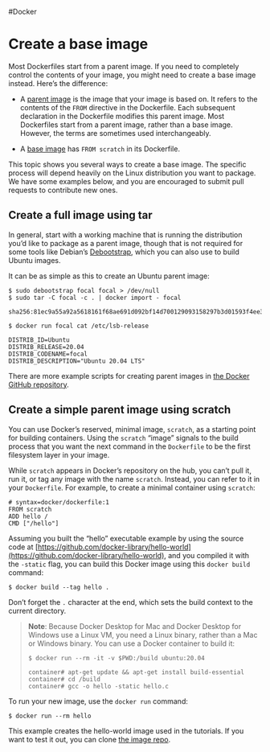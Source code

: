 #Docker 
# Create a base image
Most Dockerfiles start from a parent image. If you need to completely control the contents of your image, you might need to create a base image instead. Here’s the difference:

-   A [parent image](https://docs.docker.com/glossary/#parent-image) is the image that your image is based on. It refers to the contents of the `FROM` directive in the Dockerfile. Each subsequent declaration in the Dockerfile modifies this parent image. Most Dockerfiles start from a parent image, rather than a base image. However, the terms are sometimes used interchangeably.
    
-   A [base image](https://docs.docker.com/glossary/#base-image) has `FROM scratch` in its Dockerfile.
    

This topic shows you several ways to create a base image. The specific process will depend heavily on the Linux distribution you want to package. We have some examples below, and you are encouraged to submit pull requests to contribute new ones.

## Create a full image using tar[](https://docs.docker.com/develop/develop-images/baseimages/#create-a-full-image-using-tar)

In general, start with a working machine that is running the distribution you’d like to package as a parent image, though that is not required for some tools like Debian’s [Debootstrap](https://wiki.debian.org/Debootstrap), which you can also use to build Ubuntu images.

It can be as simple as this to create an Ubuntu parent image:

```
$ sudo debootstrap focal focal > /dev/null
$ sudo tar -C focal -c . | docker import - focal

sha256:81ec9a55a92a5618161f68ae691d092bf14d700129093158297b3d01593f4ee3

$ docker run focal cat /etc/lsb-release

DISTRIB_ID=Ubuntu
DISTRIB_RELEASE=20.04
DISTRIB_CODENAME=focal
DISTRIB_DESCRIPTION="Ubuntu 20.04 LTS"
```

There are more example scripts for creating parent images in [the Docker GitHub repository](https://github.com/docker/docker/blob/master/contrib).

## Create a simple parent image using scratch[](https://docs.docker.com/develop/develop-images/baseimages/#create-a-simple-parent-image-using-scratch)

You can use Docker’s reserved, minimal image, `scratch`, as a starting point for building containers. Using the `scratch` “image” signals to the build process that you want the next command in the `Dockerfile` to be the first filesystem layer in your image.

While `scratch` appears in Docker’s repository on the hub, you can’t pull it, run it, or tag any image with the name `scratch`. Instead, you can refer to it in your `Dockerfile`. For example, to create a minimal container using `scratch`:

```
# syntax=docker/dockerfile:1
FROM scratch
ADD hello /
CMD ["/hello"]
```

Assuming you built the “hello” executable example by using the source code at [https://github.com/docker-library/hello-world](https://github.com/docker-library/hello-world), and you compiled it with the `-static` flag, you can build this Docker image using this `docker build` command:

```
$ docker build --tag hello .
```

Don’t forget the `.` character at the end, which sets the build context to the current directory.

> **Note**: Because Docker Desktop for Mac and Docker Desktop for Windows use a Linux VM, you need a Linux binary, rather than a Mac or Windows binary. You can use a Docker container to build it:
> 
> ```
> $ docker run --rm -it -v $PWD:/build ubuntu:20.04
> 
> container# apt-get update && apt-get install build-essential
> container# cd /build
> container# gcc -o hello -static hello.c
> ```

To run your new image, use the `docker run` command:

```
$ docker run --rm hello
```

This example creates the hello-world image used in the tutorials. If you want to test it out, you can clone [the image repo](https://github.com/docker-library/hello-world).